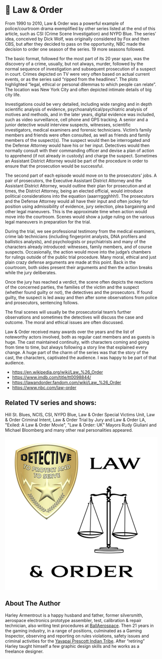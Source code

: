 # 👮 Law & Order

From 1990 to 2010, Law & Order was a powerful example of police/courtroom drama
exemplified by other series listed at the end of this article, such as CSI
(Crime Scene Investigation) and NYPD Blue. The series’ idea, conceived by Dick
Wolf, was originally considered by Fox and then CBS, but after they decided to
pass on the opportunity, NBC made the decision to order one season of the
series. 19 more seasons followed.

The basic format, followed for the most part of its 20 year span, was the
discovery of a crime, usually, but not always, murder, followed by the normal
sequence of investigation and subsequent prosecution of a suspect in court.
Crimes depicted on TV were very often based on actual current events, or as the
series said “ripped from the headlines”. The plots highlighted “legal, ethical
or personal dilemmas to which people can relate”. The location was New York City
and often depicted intimate details of big city life.

Investigations could be very detailed, including wide ranging and in depth
scientific analysis of evidence, psychoanalytical/psychiatric analysis of
motives and methods, and in the later years, digital evidence was included, such
as video surveillance, cell phone and GPS tracking. A senior and a junior
detective would interview suspects, witnesses, scientific investigators, medical
examiners and forensic technicians. Victim’s family members and friends were
often consulted, as well as friends and family members of the suspect(s). The
suspect would then be interrogated and the Defense Attorney would have his or
her input. Detectives would then normally consult with their commanding officer
and devise a plan of action to apprehend (if not already in custody) and charge
the suspect. Sometimes an Assistant District Attorney would be part of the
procedure in order to ensure that the prosecution would be successful.

The second part of each episode would move on to the prosecutors’ jobs. A pair
of prosecutors, the Executive Assistant District Attorney and the Assistant
District Attorney, would outline their plan for prosecution and at times, the
District Attorney, being an elected official, would introduce political
considerations into the equation (aaarrrggghhh!). The prosecutors and the
Defense Attorney would all have their input and often jockey for position using
admissibility of evidence, jury selection, plea bargaining and other legal
maneuvers. This is the approximate time when action would move into the
courtroom. Scenes would show a judge ruling on the various legal maneuvers in
preparation for the trial.

During the trial, we see professional testimony from the medical examiners,
crime lab technicians (including fingerprint analysts, DNA profilers and
ballistics analysts), and psychologists or psychiatrists and many of the
characters already introduced: witnesses, family members, and of course
suspects. Occasionally, the action would move into the judge’s chambers for
rulings outside of the public trial procedure. Many moral, ethical and just
plain crazy defense arguments are made at this point. Back in the courtroom,
both sides present their arguments and then the action breaks while the jury
deliberates.

Once the jury has reached a verdict, the scene often depicts the reactions of
the concerned parties, the families of the victim and the suspect (whether found
guilty or not), the detectives and the prosecutors. If found guilty, the suspect
is led away and then after some observations from police and prosecutors,
sentencing follows.

The final scenes will usually be the prosecutorial team’s further observations
and sometimes the detectives will discuss the case and outcome. The moral and
ethical issues are often discussed.

Law & Order received many awards over the years and the list of noteworthy
actors involved, both as regular cast members and as guests is huge. The cast
maintained continuity, with characters coming and going from time to time, but
always following a story line that explained every change. A huge part of the
charm of the series was that the story of the cast, the characters, captivated
the audience. I was happy to be part of that audience.

- https://en.wikipedia.org/wiki/Law_%26_Order
- https://www.imdb.com/title/tt0098844/
- https://lawandorder.fandom.com/wiki/Law_%26_Order
- https://www.nbc.com/law-order

## Related TV series and shows:

Hill St. Blues, NCIS, CSI, NYPD Blue, Law & Order Special Victims Unit, Law &
Order Criminal Intent, Law & Order Trial by Jury and Law & Order LA, "Exiled: A
Law & Order Movie", "Law & Order: UK" Mayors Rudy Giuliani and Michael Bloomberg
and many other real personalities appeared.

![Law and Order](_static/images/law-and-order/law-and-order.jpg)

## About The Author

Harley Armentrout is a happy husband and father, former silversmith, aerospace
electronics prototype assembler, test, calibration & repair technician, also
writing test procedures at [BallAerospace](https://www.ball.com/aerospace). Then
21 years in the gaming industry, in a range of positions, culminated as a Gaming
Inspector, observing and reporting on rules violations, safety issues and
criminal activities for the
[Yavapai Prescott Indian Tribe](https://buckyscasino.com/). After “retiring”
Harley taught himself a few graphic design skills and he works as a freelance
designer.
